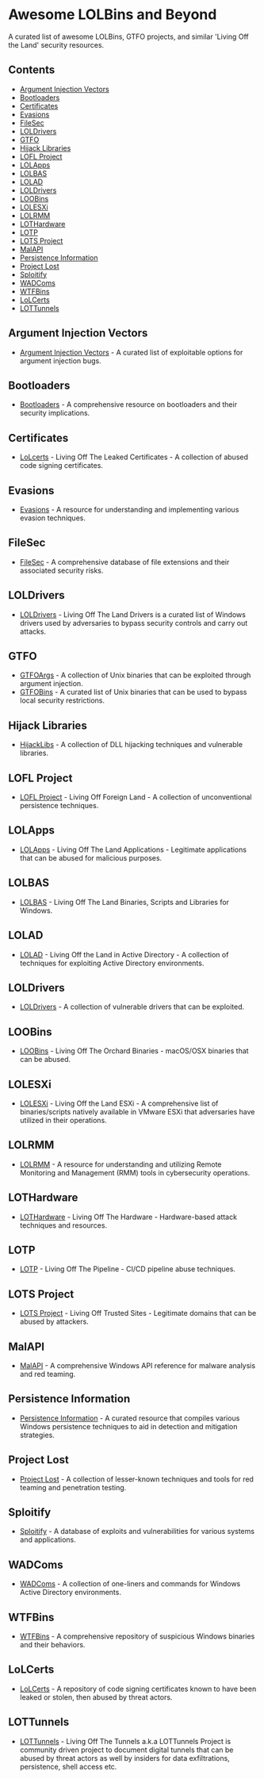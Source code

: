 # Awesome LOLBins and Beyond

A curated list of awesome LOLBins, GTFO projects, and similar 'Living Off the Land' security resources.

## Contents

- [Argument Injection Vectors](#argument-injection-vectors)
- [Bootloaders](#bootloaders)
- [Certificates](#certificates)
- [Evasions](#evasions)
- [FileSec](#filesec)
- [LOLDrivers](#loldrivers)
- [GTFO](#gtfo)
- [Hijack Libraries](#hijack-libraries)
- [LOFL Project](#lofl-project)
- [LOLApps](#lolapps)
- [LOLBAS](#lolbas)
- [LOLAD](#lolad)
- [LOLDrivers](#loldrivers)
- [LOOBins](#loobins)
- [LOLESXi](#lolesxi)
- [LOLRMM](#lolrmm)
- [LOTHardware](#lothardware)
- [LOTP](#lotp)
- [LOTS Project](#lots-project)
- [MalAPI](#malapi)
- [Persistence Information](#persistence-information)
- [Project Lost](#project-lost)
- [Sploitify](#sploitify)
- [WADComs](#wadcoms)
- [WTFBins](#wtfbins)
- [LoLCerts](#LoLCerts)
- [LOTTunnels](#LOTTunnels)

## Argument Injection Vectors

- [Argument Injection Vectors](https://sonarsource.github.io/argument-injection-vectors/) - A curated list of exploitable options for argument injection bugs.

## Bootloaders

- [Bootloaders](https://www.bootloaders.io/) - A comprehensive resource on bootloaders and their security implications.

## Certificates

- [LoLcerts](https://github.com/WithSecureLabs/lolcerts) - Living Off The Leaked Certificates - A collection of abused code signing certificates.

## Evasions

- [Evasions](https://evasions.checkpoint.com/) - A resource for understanding and implementing various evasion techniques.

## FileSec

- [FileSec](https://filesec.io/) - A comprehensive database of file extensions and their associated security risks.

## LOLDrivers
- [LOLDrivers](https://www.loldrivers.io) - Living Off The Land Drivers is a curated list of Windows drivers used by adversaries to bypass security controls and carry out attacks.  

## GTFO

- [GTFOArgs](https://gtfoargs.github.io/) - A collection of Unix binaries that can be exploited through argument injection.
- [GTFOBins](https://gtfobins.github.io/) - A curated list of Unix binaries that can be used to bypass local security restrictions.

## Hijack Libraries

- [HijackLibs](https://hijacklibs.net/) - A collection of DLL hijacking techniques and vulnerable libraries.

## LOFL Project

- [LOFL Project](https://lofl-project.github.io/) - Living Off Foreign Land - A collection of unconventional persistence techniques.

## LOLApps

- [LOLApps](https://lolapps-project.github.io/#) - Living Off The Land Applications - Legitimate applications that can be abused for malicious purposes.

## LOLBAS

- [LOLBAS](https://lolbas-project.github.io/#) - Living Off The Land Binaries, Scripts and Libraries for Windows.

## LOLAD

- [LOLAD](https://lolad-project.github.io/) - Living Off the Land in Active Directory - A collection of techniques for exploiting Active Directory environments.

## LOLDrivers

- [LOLDrivers](https://www.loldrivers.io/) - A collection of vulnerable drivers that can be exploited.

## LOOBins

- [LOOBins](https://www.loobins.io/) - Living Off The Orchard Binaries - macOS/OSX binaries that can be abused.

## LOLESXi

- [LOLESXi](https://lolesxi-project.github.io/LOLESXi/) - Living Off the Land ESXi - A comprehensive list of binaries/scripts natively available in VMware ESXi that adversaries have utilized in their operations.

## LOLRMM

- [LOLRMM](https://lolrmm.io/) - A resource for understanding and utilizing Remote Monitoring and Management (RMM) tools in cybersecurity operations.

## LOTHardware

- [LOTHardware](https://lothardware.com.tr/) - Living Off The Hardware - Hardware-based attack techniques and resources.

## LOTP

- [LOTP](https://boostsecurityio.github.io/lotp/) - Living Off The Pipeline - CI/CD pipeline abuse techniques.

## LOTS Project

- [LOTS Project](https://lots-project.com/) - Living Off Trusted Sites - Legitimate domains that can be abused by attackers.

## MalAPI

- [MalAPI](https://malapi.io/) - A comprehensive Windows API reference for malware analysis and red teaming.

## Persistence Information

- [Persistence Information](https://persistence-info.github.io/) - A curated resource that compiles various Windows persistence techniques to aid in detection and mitigation strategies.

## Project Lost

- [Project Lost](https://0xanalyst.github.io/Project-Lost/) - A collection of lesser-known techniques and tools for red teaming and penetration testing.

## Sploitify

- [Sploitify](https://sploitify.haxx.it/) - A database of exploits and vulnerabilities for various systems and applications.

## WADComs

- [WADComs](https://wadcoms.github.io/) - A collection of one-liners and commands for Windows Active Directory environments.

## WTFBins

- [WTFBins](https://wtfbins.wtf/) - A comprehensive repository of suspicious Windows binaries and their behaviors.

## LoLCerts

- [LoLCerts](https://github.com/ReversecLabs/lolcerts) - A repository of code signing certificates known to have been leaked or stolen, then abused by threat actors.

## LOTTunnels

- [LOTTunnels](https://lottunnels.github.io) - Living Off The Tunnels a.k.a LOTTunnels Project is community driven project to document digital tunnels that can be abused by threat actors as well by insiders for data exfiltrations, persistence, shell access etc.
